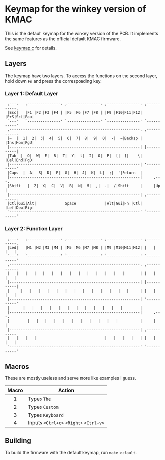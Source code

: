 # Keymap for the winkey version of KMAC

This is the default keymap for the winkey version of the PCB. It implements the same features as the official default KMAC firmware.

See [keymap.c](keymap.c) for details.

## Layers

The keymap have two layers. To access the functions on the second layer, hold down `Fn` and press the corresponding key.

### Layer 1: Default Layer
     ,---.   ,---------------. ,---------------. ,---------------. ,-----------.
     |Esc|   |F1 |F2 |F3 |F4 | |F5 |F6 |F7 |F8 | |F9 |F10|F11|F12| |PrS|ScL|Pau|
     `---'   `---------------' `---------------' `---------------' `-----------'
     ,-----------------------------------------------------------. ,-----------.
     |~  |  1|  2|  3|  4|  5|  6|  7|  8|  9|  0|  -|  =|Backsp | |Ins|Hom|PgU|
     |-----------------------------------------------------------| |-----------|
     |Tab  |  Q|  W|  E|  R|  T|  Y|  U|  I|  O|  P|  [|  ]|    \| |Del|End|PgD|
     |-----------------------------------------------------------| '-----------'
     |Caps  |  A|  S|  D|  F|  G|  H|  J|  K|  L|  ;|  '|Return  |
     |-----------------------------------------------------------|     ,---.
     |Shift   |  Z|  X|  C|  V|  B|  N|  M|  ,|  .|  /|Shift     |     |Up |
     |-----------------------------------------------------------| ,-----------.
     |Ctl|Gui|Alt|             Space             |Alt|Gui|Fn |Ctl| |Lef|Dow|Rig|
     `-----------------------------------------------------------' `-----------'

### Layer 2: Function Layer
     ,---.   ,---------------. ,---------------. ,---------------. ,-----------.
     |Led|   |M1 |M2 |M3 |M4 | |M5 |M6 |M7 |M8 | |M9 |M10|M11|M12| |   |   |   |
     `---'   `---------------' `---------------' `---------------' `-----------'
     ,-----------------------------------------------------------. ,-----------.
     |   |   |   |   |   |   |   |   |   |   |   |   |   |       | |   |   |   |
     |-----------------------------------------------------------| |-----------|
     |     |   |   |   |   |   |   |   |   |   |   |   |   |     | |   |   |   |
     |-----------------------------------------------------------| '-----------'
     |      |   |   |   |   |   |   |   |   |   |   |   |        |
     |-----------------------------------------------------------|     ,---.
     |        |   |   |   |   |   |   |   |   |   |   |          |     |   |
     |-----------------------------------------------------------| ,-----------.
     |   |   |   |                               |   |   |   |   | |   |   |   |
     `-----------------------------------------------------------' `-----------'

## Macros

These are mostly useless and serve more like examples I guess.

| Macro | Action                                 |
|:-----:| -------------------------------------- |
| 1     | Types `The`                            |
| 2     | Types `Custom`                         |
| 3     | Types `Keyboard`                       |
| 4     | Inputs `<Ctrl+c>` `<Right>` `<Ctrl+v>` |

## Building

To build the firmware with the default keymap, run `make default`.
